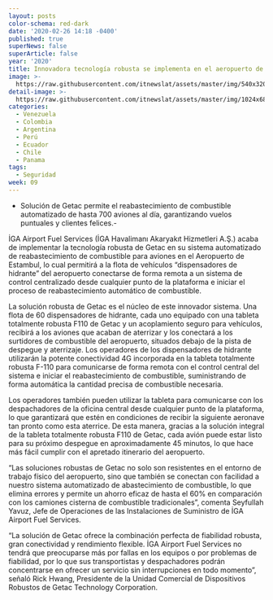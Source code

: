 ```yaml
---
layout: posts
color-schema: red-dark
date: '2020-02-26 14:18 -0400'
published: true
superNews: false
superArticle: false
year: '2020'
title: Innovadora tecnología robusta se implementa en el aeropuerto de Estambul
image: >-
  https://raw.githubusercontent.com/itnewslat/assets/master/img/540x320/Estambul-p.jpg
detail-image: >-
  https://raw.githubusercontent.com/itnewslat/assets/master/img/1024x680/Estambul-g.jpg
categories:
  - Venezuela
  - Colombia
  - Argentina
  - Perú
  - Ecuador
  - Chile
  - Panama
tags:
  - Seguridad
week: 09
---
```

- Solución de Getac permite el reabastecimiento de combustible automatizado de hasta 700 aviones al día, garantizando vuelos puntuales y clientes felices.-

İGA Airport Fuel Services (İGA Havalimanı Akaryakıt Hizmetleri A.Ş.) acaba de implementar la tecnología robusta de Getac en su sistema automatizado de reabastecimiento de combustible para aviones en el Aeropuerto de Estambul, lo cual permitirá a la flota de vehículos “dispensadores de hidrante” del aeropuerto conectarse de forma remota a un sistema de control centralizado desde cualquier punto de la plataforma e iniciar el proceso de reabastecimiento automático de combustible.
 
La solución robusta de Getac es el núcleo de este innovador sistema. Una flota de 60 dispensadores de hidrante, cada uno equipado con una tableta totalmente robusta F110 de Getac y un acoplamiento seguro para vehículos, recibirá a los aviones que acaban de aterrizar y los conectará a los surtidores de combustible del aeropuerto, situados debajo de la pista de despegue y aterrizaje. Los operadores de los dispensadores de hidrante utilizarán la potente conectividad 4G incorporada en la tableta totalmente robusta F-110 para comunicarse de forma remota con el control central del sistema e iniciar el reabastecimiento de combustible, suministrando de forma automática la cantidad precisa de combustible necesaria.

Los operadores también pueden utilizar la tableta para comunicarse con los despachadores de la oficina central desde cualquier punto de la plataforma, lo que garantizará que estén en condiciones de recibir la siguiente aeronave tan pronto como esta aterrice. De esta manera, gracias a la solución integral de la tableta totalmente robusta F110 de Getac, cada avión puede estar listo para su próximo despegue en aproximadamente 45 minutos, lo que hace más fácil cumplir con el apretado itinerario del aeropuerto.

“Las soluciones robustas de Getac no solo son resistentes en el entorno de trabajo físico del aeropuerto, sino que también se conectan con facilidad a nuestro sistema automatizado de abastecimiento de combustible, lo que elimina errores y permite un ahorro eficaz de hasta el 60% en comparación con los camiones cisterna de combustible tradicionales”, comenta Seyfullah Yavuz, Jefe de Operaciones de las Instalaciones de Suministro de İGA Airport Fuel Services.

“La solución de Getac ofrece la combinación perfecta de fiabilidad robusta, gran conectividad y rendimiento flexible. İGA Airport Fuel Services no tendrá que preocuparse más por fallas en los equipos o por problemas de fiabilidad, por lo que sus transportistas y despachadores podrán concentrarse en ofrecer un servicio sin interrupciones en todo momento”, señaló Rick Hwang, Presidente de la Unidad Comercial de Dispositivos Robustos de Getac Technology Corporation.